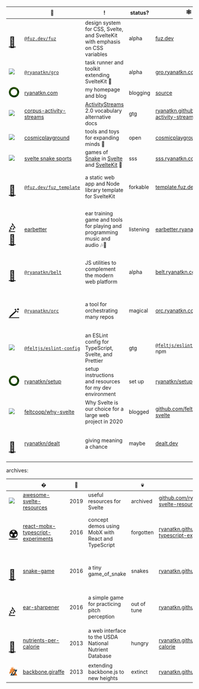 |                                                                                                                                                                                          | 🐢                                                                             | !                                                                                                                                    | status?      | 🕸️                                                                                                | topics                                                                                                                                                                                                                                                      |
| ---------------------------------------------------------------------------------------------------------------------------------------------------------------------------------------- | ------------------------------------------------------------------------------ | ------------------------------------------------------------------------------------------------------------------------------------ | ------------ | ------------------------------------------------------------------------------------------------- | ----------------------------------------------------------------------------------------------------------------------------------------------------------------------------------------------------------------------------------------------------------- |
| <a href="https://github.com/fuz-dev/fuz"><h1>🧶</h1></a>                                                     | [`@fuz.dev/fuz`](https://github.com/fuz-dev/fuz)                         | design system for CSS, Svelte, and SvelteKit with emphasis on CSS variables                                                                                     | alpha    | [fuz.dev](https://www.fuz.dev/)                                                               | [web](https://github.com/topics/web) [design-system](https://github.com/topics/design-system) [svelte](https://github.com/topics/svelte) [sveltekit](https://github.com/topics/sveltekit) [typescript](https://github.com/topics/typescript)                            |
| <a href="https://github.com/ryanatkn/gro"><img src="https://raw.githubusercontent.com/ryanatkn/gro/main/static/favicon.png" /></a>                                                       | [`@ryanatkn/gro`](https://github.com/ryanatkn/gro)                                 | task runner and toolkit extending SvelteKit 🌰                                                                                                        | alpha        | <a href="https://gro.ryanatkn.com/">gro.ryanatkn.com</a>                                                                                       | [web](https://github.com/topics/web) [svelte](https://github.com/topics/svelte) [sveltekit](https://github.com/topics/sveltekit) [typescript](https://github.com/topics/typescript)                                                                         |
| <a href="https://www.ryanatkn.com/"><img src="https://raw.githubusercontent.com/ryanatkn/ryanatkn.com/main/static/favicon.png" /></a>                                                | [ryanatkn.com](https://www.ryanatkn.com/)                                      | my homepage and blog                                                                                                                 | blogging     | [source](https://github.com/ryanatkn/ryanatkn.com)                                                | [web](https://github.com/topics/web)                                                                                                                                                                                                                        |
| <a href="https://github.com/ryanatkn/corpus-activity-streams"><img src="https://avatars.githubusercontent.com/u/219549?s=200&v=4" /></a>                                                 | [corpus-activity-streams](https://github.com/ryanatkn/corpus-activity-streams) | [ActivityStreams](https://en.wikipedia.org/wiki/Activity_Streams_(format)) 2.0 vocabulary alternative docs                                                                                      | gtg          | [ryanatkn.github.io/corpus-activity-streams](https://ryanatkn.github.io/corpus-activity-streams/) | [activitystreams](https://github.com/topics/activitystreams) [activitypub](https://github.com/topics/activitypub) [fediverse](https://github.com/topics/fediverse)                                                                                          |
| <a href="https://github.com/ryanatkn/cosmicplayground"><img src="https://raw.githubusercontent.com/ryanatkn/cosmicplayground/main/static/assets/characters/cosmic-kitty.webp" /></a> | [cosmicplayground](https://github.com/ryanatkn/cosmicplayground)               | tools and toys for expanding minds 🌌                                                                                                | open         | [cosmicplayground.org](https://www.cosmicplayground.org/)                                         | [web](https://github.com/topics/web) [game](https://github.com/topics/game) [space](https://github.com/topics/space) [svelte](https://github.com/topics/svelte) [sveltekit](https://github.com/topics/sveltekit) [pixijs](https://github.com/topics/pixijs) |
| <a href="https://github.com/ryanatkn/svelte_snake_sports"><img src="https://raw.githubusercontent.com/ryanatkn/svelte_snake_sports/main/static/favicon.png" /></a>                   | [svelte snake sports](https://github.com/ryanatkn/svelte_snake_sports)         | games of [Snake](https://wikipedia.org/wiki/Snake_game) in [Svelte](https://svelte.dev/) and [SvelteKit](https://kit.svelte.dev/) 🐍 | sss          | [sss.ryanatkn.com](https://sss.ryanatkn.com/)         | [web](https://github.com/topics/web) [game](https://github.com/topics/game) [snake](https://github.com/topics/snake) [svelte](https://github.com/topics/svelte) [sveltekit](https://github.com/topics/sveltekit)                                            |
| <a href="https://github.com/fuz-dev/fuz_template"><h1>🧶</h1></a>                                                     | [`@fuz.dev/fuz_template`](https://github.com/fuz-dev/fuz_template)                         | a static web app and Node library template for SvelteKit                                                                                     | forkable    | [template.fuz.dev](https://template.fuz.dev/)                                                               | [web](https://github.com/topics/web) [template](https://github.com/topics/template) [starter](https://github.com/topics/starter) [svelte](https://github.com/topics/svelte) [sveltekit](https://github.com/topics/sveltekit) [typescript](https://github.com/topics/typescript) |
| <a href="https://github.com/ryanatkn/earbetter"><h1>🎶🦜</h1></a>                                                                                                                        | [earbetter](https://github.com/ryanatkn/earbetter)                             | ear training game and tools for playing and programming music and audio 🎶🦜                                                         | listening    | [earbetter.ryanatkn.com](https://earbetter.ryanatkn.com/)                                         | [ear-training](https://github.com/topics/ear-training) [ear-training-game](https://github.com/topics/ear-training-game) [game](https://github.com/topics/game) [music](https://github.com/topics/music) [audio](https://github.com/topics/audio)            |
| <a href="https://github.com/ryanatkn/belt"><h1>🦕</h1></a>                                                                                                                               | [`@ryanatkn/belt`](https://github.com/ryanatkn/belt)                               | JS utilities to complement the modern web platform                                                                                               | alpha    | [belt.ryanatkn.com](https://belt.ryanatkn.com/)                                                           | [javascript](https://github.com/topics/javascript) [library](https://github.com/topics/library) [typescript](https://github.com/topics/typescript) [web](https://github.com/topics/web)                                                                                                                  |
| <a href="https://github.com/ryanatkn/orc"><h1>🪄</h1></a>                                                       | [`@ryanatkn/orc`](https://github.com/ryanatkn/orc)                                 | a tool for orchestrating many repos                                                                                                        | magical        | <a href="https://orc.ryanatkn.com/">orc.ryanatkn.com</a>                                                                                       | [web](https://github.com/topics/web)                                                                         |
| <a href="https://github.com/feltjs/eslint-config"><img src="https://avatars.githubusercontent.com/u/6019716?s=200&v=4" /></a>                                                            | [`@feltjs/eslint-config`](https://github.com/feltjs/eslint-config)             | an ESLint config for TypeScript, Svelte, and Prettier                                                                                | gtg          | [`@feltjs/eslint-config`](https://www.npmjs.com/package/@feltjs/eslint-config) on npm             | [eslint](https://github.com/topics/eslint) [svelte](https://github.com/topics/svelte) [typescript](https://github.com/topics/typescript)                                                                                                                    |
| <a href="https://github.com/ryanatkn/setup"><img src="https://raw.githubusercontent.com/ryanatkn/ryanatkn.com/main/static/favicon.png" /></a>                                        | [ryanatkn/setup](https://github.com/ryanatkn/setup)                            | setup instructions and resources for my dev environment                                                                              | set up       | [ryanatkn/setup](https://github.com/ryanatkn/setup)                                               | [dev-setup](https://github.com/topics/dev-setup) [web](https://github.com/topics/web)                                                                                                                                                                       |
| <a href="https://github.com/feltcoop/why-svelte"><img src="https://raw.githubusercontent.com/ryanatkn/awesome-svelte-resources/master/svelte-logo.svg" /></a>                            | [feltcoop/why-svelte](https://github.com/feltcoop/why-svelte)                  | Why Svelte is our choice for a large web project in 2020                                                                             | blogged      | [github.com/feltcoop/why-svelte](https://github.com/feltcoop/why-svelte)                          | [svelte](https://github.com/topics/svelte) [html](https://github.com/topics/html) [css](https://github.com/topics/css) [javascript](https://github.com/topics/javascript) [web](https://github.com/topics/web)                                              |
| <h1><a href="https://github.com/ryanatkn/dealt">🔮</a></h1>                                                                                                                              | [ryanatkn/dealt](https://github.com/ryanatkn/dealt)                            | giving meaning a chance                                                                                                              | maybe        | [dealt.dev](https://www.dealt.dev/)                                                               | [web](https://github.com/topics/web)                                                                                                                                                                                                                        |

archives:

|                                                                                                                                                                                | �                                                                                                  | 🦴   |                                                        | 💀            | 🕸️                                                                                                                    |                                                                                                                                    |
| ------------------------------------------------------------------------------------------------------------------------------------------------------------------------------ | -------------------------------------------------------------------------------------------------- | ---- | ------------------------------------------------------ | ------------- | --------------------------------------------------------------------------------------------------------------------- | ---------------------------------------------------------------------------------------------------------------------------------- |
| <a href="https://github.com/ryanatkn/awesome-svelte-resources"><img src="https://raw.githubusercontent.com/ryanatkn/awesome-svelte-resources/master/svelte-logo.svg" /></a>    | [awesome-svelte-resources](https://github.com/ryanatkn/awesome-svelte-resources)                   | 2019 | useful resources for Svelte                            | archived      | [github.com/ryanatkn/awesome-svelte-resources](https://github.com/ryanatkn/awesome-svelte-resources/)                 | [svelte](https://github.com/topics/svelte) [javascript](https://github.com/topics/javascript) [web](https://github.com/topics/web) |
| <h1><a href="https://github.com/ryanatkn/react-mobx-typescript-experiments">☢️</a></h1>                                                                                        | [react-mobx-typescript-experiments](https://github.com/ryanatkn/react-mobx-typescript-experiments) | 2016 | concept demos using MobX with React and TypeScript     | forgotten     | [ryanatkn.github.io/react-mobx-typescript-experiments](https://ryanatkn.github.io/react-mobx-typescript-experiments/) | shrug                                                                                                                              |
| <h1><a href="https://github.com/ryanatkn/snake-game">🐍</a></h1>                                                                                                               | [snake-game](https://github.com/ryanatkn/snake-game)                                               | 2016 | a tiny game_of_snake                                   | snakes | [ryanatkn.github.io/snake-game](http://ryanatkn.github.io/snake-game)                                                 | interview question, successor is [svelte_snake_sports](https://github.com/ryanatkn/svelte_snake_sports)                                                                                                                 |
| <h1><a href="https://github.com/ryanatkn/ear-sharpener">🎶</a></h1>                                                                                                            | [ear-sharpener](https://github.com/ryanatkn/ear-sharpener)                                         | 2016 | a simple game for practicing pitch perception          | out of tune   | [ryanatkn.github.io/ear-sharpener](http://ryanatkn.github.io/ear-sharpener)                                           | do not use this much, it's literally out of tune, successor is [earbetter](https://github.com/ryanatkn/earbetter)                                                                                   |
| <h1><a href="https://github.com/ryanatkn/nutrients-per-calorie">🐬</a></h1>                                                                                                    | [nutrients-per-calorie](https://github.com/ryanatkn/nutrients-per-calorie)                         | 2013 | a web interface to the USDA National Nutrient Database | hungry        | [ryanatkn.github.io/nutrients-per-calorie](http://ryanatkn.github.io/nutrients-per-calorie)                           | food                                                                                                                               |
| <a href="https://github.com/ryanatkn/backbone.giraffe"><img src="https://raw.githubusercontent.com/ryanatkn/backbone.giraffe/master/dist/docs/img/backbone.giraffe.png" /></a> | [backbone.giraffe](https://github.com/ryanatkn/backbone.giraffe)                                   | 2013 | extending backbone.js to new heights                   | extinct       | [ryanatkn.github.io/backbone.giraffe](https://ryanatkn.github.io/backbone.giraffe/)                                   | rip🦴️🦒                                                                                                                           |

